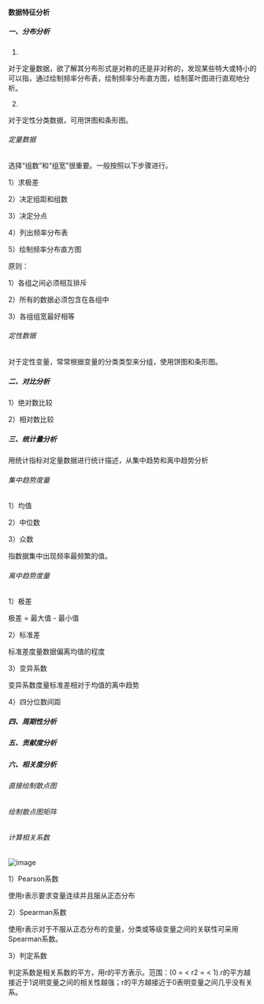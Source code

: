 #### 数据特征分析

##### 一、分布分析

1.
对于定量数据，欲了解其分布形式是对称的还是非对称的，发现某些特大或特小的可以指，通过绘制频率分布表，绘制频率分布直方图，绘制茎叶图进行直观地分析。

2.
对于定性分类数据，可用饼图和条形图。

###### 定量数据

选择“组数”和“组宽”很重要。一般按照以下步骤进行。

1）求极差

2）决定组距和组数

3）决定分点

4）列出频率分布表

5）绘制频率分布直方图

原则：

1）各组之间必须相互排斥

2）所有的数据必须包含在各组中

3）各组组宽最好相等

###### 定性数据

对于定性变量，常常根据变量的分类类型来分组，使用饼图和条形图。

##### 二、对比分析

1）绝对数比较

2）相对数比较

##### 三、统计量分析

用统计指标对定量数据进行统计描述，从集中趋势和离中趋势分析

###### 集中趋势度量

1）均值

2）中位数

3）众数

指数据集中出现频率最频繁的值。

###### 离中趋势度量

1）极差

极差 = 最大值 - 最小值

2）标准差

标准差度量数据偏离均值的程度

3）变异系数

变异系数度量标准差相对于均值的离中趋势

4）四分位数间距

##### 四、周期性分析

##### 五、贡献度分析

##### 六、相关度分析

###### 直接绘制散点图

###### 绘制散点图矩阵

###### 计算相关系数

![image](../pics/corrcoef.png)

1）Pearson系数

使用r表示要求变量连续并且服从正态分布

2）Spearman系数

使用r表示对于不服从正态分布的变量，分类或等级变量之间的关联性可采用Spearman系数。

3）判定系数

判定系数是相关系数的平方，用r的平方表示。范围：(0 = < r2 = < 1).r的平方越接近于1说明变量之间的相关性越强；r的平方越接近于0表明变量之间几乎没有关系。







